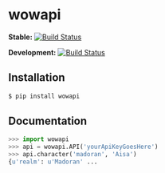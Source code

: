 wowapi
======
**Stable:** [![Build Status](https://travis-ci.org/GoblinLedger/wowapi.svg?branch=master)](https://travis-ci.org/GoblinLedger/wowapi)

**Development:** [![Build Status](https://travis-ci.org/GoblinLedger/wowapi.svg?branch=develop)](https://travis-ci.org/GoblinLedger/wowapi)

Installation
------------

```bash
$ pip install wowapi
```

Documentation
-------------

```python
>>> import wowapi
>>> api = wowapi.API('yourApiKeyGoesHere')
>>> api.character('madoran', 'Aisa')
{u'realm': u'Madoran' ...
```